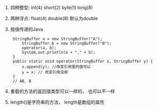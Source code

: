 1. 四种整型: int(4) short(2) byte(1) long(8)
2. 两种浮点: float(4) double(8) 默认为double
3. 按值传递的Java
    
        
        StringBuffer a = new StringBuffer("A");
            StringBuffer b = new StringBuffer("B");
            operator(a, b);
            System.out.println(a + "," + b);
        }
        public static void operator(StringBuffer x, StringBuffer y) {
            x.append(y); //改变引用里的值可以
            y = x; // 改变引用没用
        }
        // AB, B
        
4. 重载的方法的返回值类型可以一样的， 也可以不一样
5. length()是字符串的方法， length是数组的属性